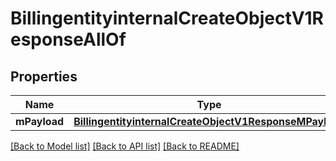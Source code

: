 # BillingentityinternalCreateObjectV1ResponseAllOf

## Properties
Name | Type | Description | Notes
------------ | ------------- | ------------- | -------------
**mPayload** | [**BillingentityinternalCreateObjectV1ResponseMPayload**](BillingentityinternalCreateObjectV1ResponseMPayload.md) |  | 

[[Back to Model list]](../README.md#documentation-for-models) [[Back to API list]](../README.md#documentation-for-api-endpoints) [[Back to README]](../README.md)


